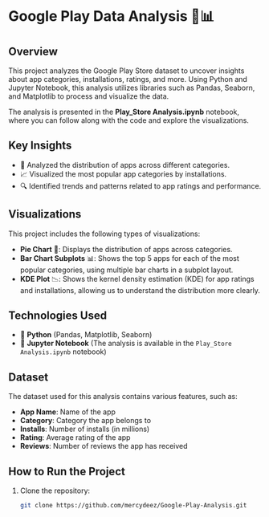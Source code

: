 # Google Play Data Analysis 📱📊

## Overview
This project analyzes the Google Play Store dataset to uncover insights about app categories, installations, ratings, and more. Using Python and Jupyter Notebook, this analysis utilizes libraries such as Pandas, Seaborn, and Matplotlib to process and visualize the data.

The analysis is presented in the **Play_Store Analysis.ipynb** notebook, where you can follow along with the code and explore the visualizations.

## Key Insights
- 🚀 Analyzed the distribution of apps across different categories.
- 📈 Visualized the most popular app categories by installations.
- 🔍 Identified trends and patterns related to app ratings and performance.

## Visualizations
This project includes the following types of visualizations:
- **Pie Chart** 🍰: Displays the distribution of apps across categories.
- **Bar Chart Subplots** 📊: Shows the top 5 apps for each of the most popular categories, using multiple bar charts in a subplot layout.
- **KDE Plot** 📉: Shows the kernel density estimation (KDE) for app ratings and installations, allowing us to understand the distribution more clearly.

## Technologies Used
- 🐍 **Python** (Pandas, Matplotlib, Seaborn)
- 📓 **Jupyter Notebook** (The analysis is available in the `Play_Store Analysis.ipynb` notebook)

## Dataset
The dataset used for this analysis contains various features, such as:
- **App Name**: Name of the app
- **Category**: Category the app belongs to
- **Installs**: Number of installs (in millions)
- **Rating**: Average rating of the app
- **Reviews**: Number of reviews the app has received

## How to Run the Project
1. Clone the repository:
   ```bash
   git clone https://github.com/mercydeez/Google-Play-Analysis.git
